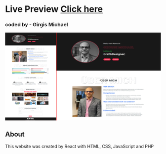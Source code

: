 # Live Preview [Click here](http://michaeldesign-4.web.app)

### coded by - Girgis Michael 

![](/web.png)

## About
This website was created by React with HTML, CSS, JavaScript and PHP




